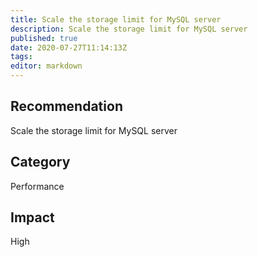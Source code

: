 ```yaml
---
title: Scale the storage limit for MySQL server
description: Scale the storage limit for MySQL server
published: true
date: 2020-07-27T11:14:13Z
tags:
editor: markdown
---
```


## Recommendation
Scale the storage limit for MySQL server

## Category
Performance

## Impact
High

